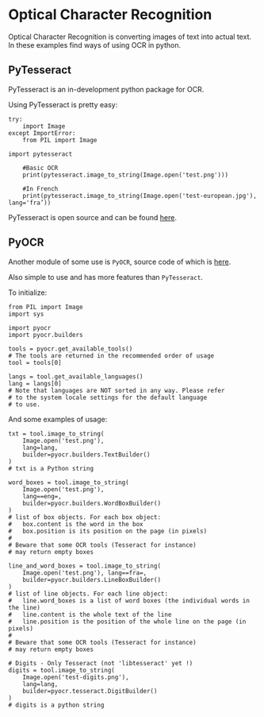 # Optical Character Recognition


Optical Character Recognition is converting images of text into actual text. In these examples find ways of using OCR in python.



## PyTesseract


PyTesseract is an in-development python package for OCR.

Using PyTesseract is pretty easy:

```
try:
    import Image
except ImportError:
    from PIL import Image

import pytesseract

    #Basic OCR
    print(pytesseract.image_to_string(Image.open('test.png')))

    #In French
    print(pytesseract.image_to_string(Image.open('test-european.jpg'), lang='fra’))

```

PyTesseract is open source and can be found [here](https://github.com/madmaze/pytesseract).



## PyOCR


Another module of some use is `PyOCR`, source code of which is [here](https://github.com/jflesch/pyocr).

Also simple to use and has more features than `PyTesseract`.

To initialize:

```
from PIL import Image
import sys

import pyocr
import pyocr.builders

tools = pyocr.get_available_tools()
# The tools are returned in the recommended order of usage
tool = tools[0]

langs = tool.get_available_languages()
lang = langs[0]
# Note that languages are NOT sorted in any way. Please refer
# to the system locale settings for the default language
# to use.

```

And some examples of usage:

```
txt = tool.image_to_string(
    Image.open('test.png'),
    lang=lang,
    builder=pyocr.builders.TextBuilder()
)
# txt is a Python string

word_boxes = tool.image_to_string(
    Image.open('test.png'),
    lang==eng=,
    builder=pyocr.builders.WordBoxBuilder()
)
# list of box objects. For each box object:
#   box.content is the word in the box
#   box.position is its position on the page (in pixels)
#
# Beware that some OCR tools (Tesseract for instance)
# may return empty boxes

line_and_word_boxes = tool.image_to_string(
    Image.open('test.png'), lang==fra=,
    builder=pyocr.builders.LineBoxBuilder()
)
# list of line objects. For each line object:
#   line.word_boxes is a list of word boxes (the individual words in the line)
#   line.content is the whole text of the line
#   line.position is the position of the whole line on the page (in pixels)
#
# Beware that some OCR tools (Tesseract for instance)
# may return empty boxes

# Digits - Only Tesseract (not 'libtesseract' yet !)
digits = tool.image_to_string(
    Image.open('test-digits.png'),
    lang=lang,
    builder=pyocr.tesseract.DigitBuilder()
)
# digits is a python string

```


